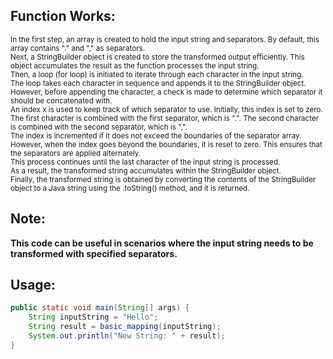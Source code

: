 ## Function Works:
<sup>
In the first step, an array is created to hold the input string and separators. By default, this array contains "." and "," as separators.
<br>
Next, a StringBuilder object is created to store the transformed output efficiently. This object accumulates the result as the function processes the input string.
<br>
Then, a loop (for loop) is initiated to iterate through each character in the input string.
<br>
The loop takes each character in sequence and appends it to the StringBuilder object. However, before appending the character, a check is made to determine which separator it should be concatenated with.
<br>
An index x is used to keep track of which separator to use. Initially, this index is set to zero. The first character is combined with the first separator, which is ".". The second character is combined with the second separator, which is ",".
<br>
The index is incremented if it does not exceed the boundaries of the separator array. However, when the index goes beyond the boundaries, it is reset to zero. This ensures that the separators are applied alternately.
<br>
This process continues until the last character of the input string is processed.
<br>
As a result, the transformed string accumulates within the StringBuilder object.
<br>
Finally, the transformed string is obtained by converting the contents of the StringBuilder object to a Java string using the .toString() method, and it is returned.
</sup>

## Note:

<b>This code can be useful in scenarios where the input string needs to be transformed with specified separators.</b>

## Usage:
```java
public static void main(String[] args) {
    String inputString = "Hello";
    String result = basic_mapping(inputString);
    System.out.println("New String: " + result);
}
